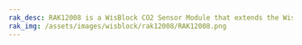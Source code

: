 ```yaml
---
rak_desc: RAK12008 is a WisBlock CO2 Sensor Module that extends the WisBlock system with a Sensirion STC31 CO2 Sensor. A ready-to-use SW library and tutorial make it simple to build a CO2 gas data acquisition system for high CO2 concentrations
rak_img: /assets/images/wisblock/rak12008/RAK12008.png
---
```


<rk-redirect to="/Product-Categories/WisBlock/RAK12008/Overview/" />